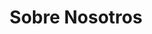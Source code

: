 ---
title: "Sobre Nosotros"
# watermark text
watermark: "Nosotros"
# page header background image
page_header_image: "images/background/about.jpg"
# meta description
description : "Costa Computer Guy - asistencia tecnica en la costa tropical"

layout : "about"
draft : false

############################## about ###############################
about:
  enable : true
  video_bg_image : "images/about/about-3.jpg"
  video_thumbnail : "images/about/about-4.jpg"
  video_link : "https://www.youtube.com/watch?v=VufDd-QL1c0"
  subtitle : "Costa Computer Guy"
  title : "Lo que hemos hecho y lo que podemos hacer"
  content : "Con más de veinte años en servicios informáticos, dando soporte y mantenimiento al servicio informático.
             para algunas de las empresas más grandes del mundo, tenemos el conocimiento para identificar y corregir
             la mayoría de los problemas técnicos. Ahora ubicados en la costa tropical, buscamos ofrecer
             este conocimiento a empresas e individuos que están experimentando problemas técnicos que
             están luchando por arreglar."
  button:
    enable : true
    label : "Contacto"
    link : "contact"

############################### counter #############################
funfacts:
  enable : true
  funfact_item:
  # funfact item loop
  - name : "Clientes ayudados"
    count : "130"
    
  # funfact item loop
  - name : "Llamadas recibidas"
    count : "2099"

  # funfact item loop
  - name : "Apágalo y vuelve a encenderlo"
    count : "250000"

  # funfact item loop
  - name : "Nietos (hasta ahora)"
    count : "1"


########################### Service ################################
service:
  enable : true
  section : "service"
  # service item comes from "content/*/service.md" file
---